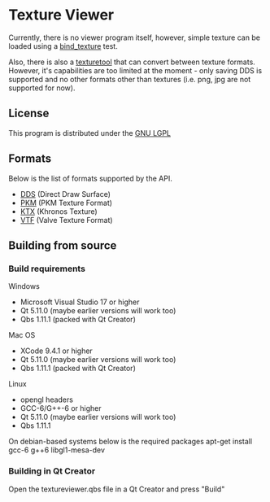 # Texture Viewer

Currently, there is no viewer program itself, however, simple texture can be loaded using a
[bind_texture](tests/manual/bind_texture) test.

Also, there is also a [texturetool](src/apps/texturetool) that can convert between texture
formats. However, it's capabilities are too limited at the moment - only saving DDS is supported
and no other formats other than textures (i.e. png, jpg are not supported for now).

## License
This program is distributed under the [GNU LGPL](LICENSE)

## Formats
Below is the list of formats supported by the API.
* [DDS](src/plugins/dds/FORMAT.md) (Direct Draw Surface)
* [PKM](src/plugins/pkm/FORMAT.md) (PKM Texture Format)
* [KTX](src/plugins/ktx/FORMAT.md) (Khronos Texture)
* [VTF](src/plugins/vtf/FORMAT.md) (Valve Texture Format)

## Building from source

### Build requirements

Windows
- Microsoft Visual Studio 17 or higher
- Qt 5.11.0 (maybe earlier versions will work too)
- Qbs 1.11.1 (packed with Qt Creator)

Mac OS
- XCode 9.4.1 or higher
- Qt 5.11.0 (maybe earlier versions will work too)
- Qbs 1.11.1 (packed with Qt Creator)

Linux
- opengl headers
- GCC-6/G++-6 or higher
- Qt 5.11.0 (maybe earlier versions will work too)
- Qbs 1.11.1

On debian-based systems below is the required packages
apt-get install gcc-6 g++6 libgl1-mesa-dev

### Building in Qt Creator

Open the textureviewer.qbs file in a Qt Creator and press "Build"

